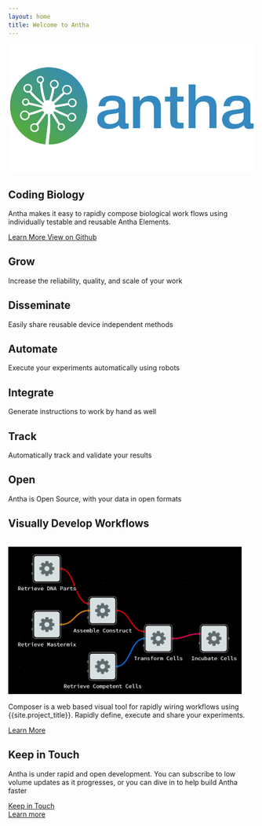 ```yaml
---
layout: home
title: Welcome to Antha
---
```


<section id="future" class="main-bg">
  <div class="panel left">
    <img src="/images/logos/a-logo-color-416.svg">
    <summary>
      <h1>Coding Biology</h1>
      <p>Antha makes it easy to rapidly compose biological work flows using individually testable and reusable Antha Elements.</p>
      <a href="/docs/intro.html">
        <paper-button raised unresolved>
          <core-icon icon="archive"></core-icon> Learn More
        </paper-button>
      </a>
      <a href="https://github.com/Synthace/antha">
        <paper-button class="github" unresolved>
          <core-icon icon="social:post-github"></core-icon> View on Github
        </paper-button>
      </a>
    </summary>
  </div>
</section>

<section id="learn" class="main-purple">
  <div class="panel right">
    <summary>
      <learn-tabs></learn-tabs>
    </summary>
  </div>
</section>

<section id="why-antha" class="main-bg">
  <div class="panel right">
    <summary>
		<smart-flow width="800">
			<div id="grow">
				<smart-flow width="400">
					<segment layout vertical>
						<h2><core-icon src="images/noun/grow.svg" class="icon-big"></core-icon> Grow</h2>
						<p>Increase the reliability, quality, and scale of your work</p>					
					</segment>
				</smart-flow>
		  	</div>
			<div id="disseminate">
				<smart-flow width="400">
					<segment layout vertical>
						<h2><core-icon src="images/noun/disseminate.svg" class="icon-big"></core-icon> Disseminate</h2>
						<p>Easily share reusable device independent methods</p>					
					</segment>
				</smart-flow>
		  	</div>
    	</smart-flow>
		<smart-flow width="800">
			<div id="automate">
				<segment layout vertical>
					<h2><core-icon src="images/noun/robot.svg" class="icon-big"></core-icon> Automate</h2>
					<p>Execute your experiments automatically using robots</p>					
				</segment>
		  	</div>
			<div id="manual">
				<segment layout vertical>
					<h2><core-icon src="images/noun/scientist.svg" class="icon-big"></core-icon> Integrate</h2>
					<p>Generate instructions to work by hand as well</p>					
				</segment>
		  	</div>
    	</smart-flow>
		<smart-flow width="800">
			<div id="track">
				<segment layout vertical>
					<h2><core-icon src="images/noun/data.svg" class="icon-big"></core-icon> Track</h2>
					<p>Automatically track and validate your results</p>					
				</segment>
		  	</div>
			<div id="open">
				<segment layout vertical>
					<h2><core-icon src="images/noun/unlock.png" class="icon-big"></core-icon> Open</h2>
					<p>Antha is Open Source, with your data in open formats</p>					
				</segment>
		  	</div>
    	</smart-flow>
	</summary>
  </div>
</section>

<section id="composer" class="main-purple">
  <div class="panel">
    <summary style="transform: translateZ(0);">
      <h1>Visually Develop Workflows</h1>
	  <br>
      <a href="/docs/concepts/flow-based-programming.html" target="_blank">
        <img src="/images/flow-gui.png" height="300" alt="Learn More About Composition" title="Learn More About Composition">
      </a>
      <div>
        <p>
        Composer is a web based visual tool for rapidly wiring workflows using {{site.project_title}}. Rapidly define, execute and share your experiments.
        </p>
          <paper-button>
        	<a href="/docs/concepts/flow-based-programming.html" target="_blank">
            		<core-icon icon="arrow-forward"></core-icon> Learn More
        	</a>
          </paper-button>
      </div>
    </summary>
  </div>
</section>

<section id="keep-in-touch" class="main-bg">
  <div class="panel right">
    <summary>
      <h1>Keep in Touch</h1>
      <p>Antha is under rapid and open development. You can subscribe to low volume updates as it progresses, or you can dive in to help build Antha faster</p>
	  <div layout horizontal justified>
		  <div></div>
		  <div>
	  		<a href="https://groups.google.com/a/antha-lang.org/group/antha-dev/boxsubscribe">
		  	  	<paper-button raised>
		  			<core-icon icon="mail"></core-icon> Keep in Touch
				</paper-button>
			</a>
		  </div>
		  <div></div>
		  <div>	
      		<a href="/docs/intro.html">
        		<paper-button raised>
          	  		<core-icon icon="arrow-forward"></core-icon> Learn more
        		</paper-button>
      	  	</a>
		  </div>
		  <div></div>
    </summary>
  </div>
</section>
